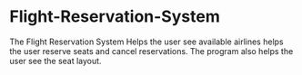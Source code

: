 # Flight-Reservation-System
The Flight Reservation System Helps the user see available airlines helps the user reserve seats and cancel reservations. The program also helps the user see the seat layout.
